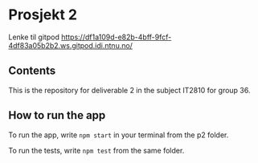 # Prosjekt 2
Lenke til gitpod <https://df1a109d-e82b-4bff-9fcf-4df83a05b2b2.ws.gitpod.idi.ntnu.no/>

## Contents
This is the repository for deliverable 2 in the subject IT2810 for group 36. 

## How to run the app
To run the app, write 
`npm start` in your terminal from the p2 folder.

To run the tests, write `npm test` from the same folder. 
